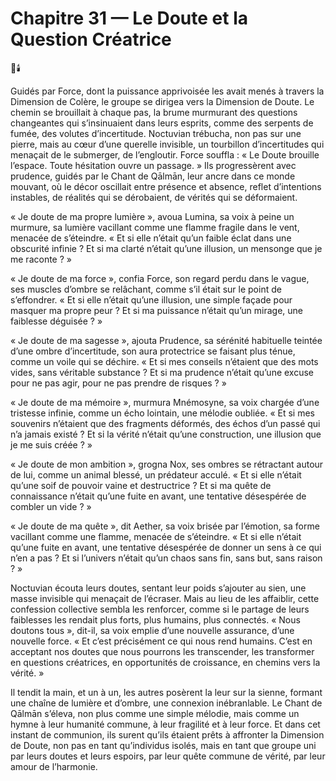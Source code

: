 # Chapitre 31 — Le Doute et la Question Créatrice

🌌🕯️

Guidés par Force, dont la puissance apprivoisée les avait menés à travers la Dimension de Colère, le groupe se dirigea vers la Dimension de Doute. Le chemin se brouillait à chaque pas, la brume murmurant des questions changeantes qui s’insinuaient dans leurs esprits, comme des serpents de fumée, des volutes d’incertitude. Noctuvian trébucha, non pas sur une pierre, mais au cœur d’une querelle invisible, un tourbillon d’incertitudes qui menaçait de le submerger, de l’engloutir. Force souffla : « Le Doute brouille l’espace. Toute hésitation ouvre un passage. » Ils progressèrent avec prudence, guidés par le Chant de Qālmān, leur ancre dans ce monde mouvant, où le décor oscillait entre présence et absence, reflet d’intentions instables, de réalités qui se dérobaient, de vérités qui se déformaient.

« Je doute de ma propre lumière », avoua Lumina, sa voix à peine un murmure, sa lumière vacillant comme une flamme fragile dans le vent, menacée de s’éteindre. « Et si elle n’était qu’un faible éclat dans une obscurité infinie ? Et si ma clarté n’était qu’une illusion, un mensonge que je me raconte ? »

« Je doute de ma force », confia Force, son regard perdu dans le vague, ses muscles d’ombre se relâchant, comme s’il était sur le point de s’effondrer. « Et si elle n’était qu’une illusion, une simple façade pour masquer ma propre peur ? Et si ma puissance n’était qu’un mirage, une faiblesse déguisée ? »

« Je doute de ma sagesse », ajouta Prudence, sa sérénité habituelle teintée d’une ombre d’incertitude, son aura protectrice se faisant plus ténue, comme un voile qui se déchire. « Et si mes conseils n’étaient que des mots vides, sans véritable substance ? Et si ma prudence n’était qu’une excuse pour ne pas agir, pour ne pas prendre de risques ? »

« Je doute de ma mémoire », murmura Mnémosyne, sa voix chargée d’une tristesse infinie, comme un écho lointain, une mélodie oubliée. « Et si mes souvenirs n’étaient que des fragments déformés, des échos d’un passé qui n’a jamais existé ? Et si la vérité n’était qu’une construction, une illusion que je me suis créée ? »

« Je doute de mon ambition », grogna Nox, ses ombres se rétractant autour de lui, comme un animal blessé, un prédateur acculé. « Et si elle n’était qu’une soif de pouvoir vaine et destructrice ? Et si ma quête de connaissance n’était qu’une fuite en avant, une tentative désespérée de combler un vide ? »

« Je doute de ma quête », dit Aether, sa voix brisée par l’émotion, sa forme vacillant comme une flamme, menacée de s’éteindre. « Et si elle n’était qu’une fuite en avant, une tentative désespérée de donner un sens à ce qui n’en a pas ? Et si l’univers n’était qu’un chaos sans fin, sans but, sans raison ? »

Noctuvian écouta leurs doutes, sentant leur poids s’ajouter au sien, une masse invisible qui menaçait de l’écraser. Mais au lieu de les affaiblir, cette confession collective sembla les renforcer, comme si le partage de leurs faiblesses les rendait plus forts, plus humains, plus connectés. « Nous doutons tous », dit-il, sa voix emplie d’une nouvelle assurance, d’une nouvelle force. « Et c’est précisément ce qui nous rend humains. C’est en acceptant nos doutes que nous pourrons les transcender, les transformer en questions créatrices, en opportunités de croissance, en chemins vers la vérité. »

Il tendit la main, et un à un, les autres posèrent la leur sur la sienne, formant une chaîne de lumière et d’ombre, une connexion inébranlable. Le Chant de Qālmān s’éleva, non plus comme une simple mélodie, mais comme un hymne à leur humanité commune, à leur fragilité et à leur force. Et dans cet instant de communion, ils surent qu’ils étaient prêts à affronter la Dimension de Doute, non pas en tant qu’individus isolés, mais en tant que groupe uni par leurs doutes et leurs espoirs, par leur quête commune de vérité, par leur amour de l’harmonie.
